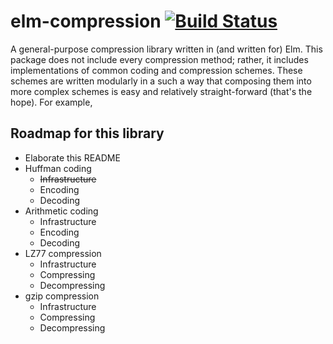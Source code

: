 # elm-compression [![Build Status](https://travis-ci.com/zimmydev/elm-compression.svg?branch=master)](https://travis-ci.com/zimmydev/elm-compression)
A general-purpose compression library written in (and written for) Elm. This package does not include every compression method; rather, it includes implementations of common coding and compression schemes. These schemes are written modularly in a such a way that composing them into more complex schemes is easy and relatively straight-forward (that's the hope). For example,

## Roadmap for this library

* Elaborate this README
* Huffman coding
  * ~~Infrastructure~~
  * Encoding
  * Decoding
* Arithmetic coding
  * Infrastructure
  * Encoding
  * Decoding
* LZ77 compression
  * Infrastructure
  * Compressing
  * Decompressing
* gzip compression
  * Infrastructure
  * Compressing
  * Decompressing
